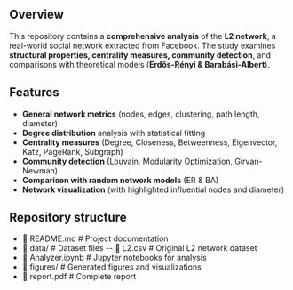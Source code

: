 ## Overview
This repository contains a **comprehensive analysis** of the **L2 network**, a real-world social network extracted from Facebook. The study examines **structural properties, centrality measures, community detection**, and comparisons with theoretical models (**Erdős-Rényi & Barabási-Albert**).

## Features
- **General network metrics** (nodes, edges, clustering, path length, diameter)
- **Degree distribution** analysis with statistical fitting
- **Centrality measures** (Degree, Closeness, Betweenness, Eigenvector, Katz, PageRank, Subgraph)
- **Community detection** (Louvain, Modularity Optimization, Girvan-Newman)
- **Comparison with random network models** (ER & BA)
- **Network visualization** (with highlighted influential nodes and diameter)

## Repository structure

- 📜 README.md                 # Project documentation
- 📁 data/                     # Dataset files
-- 📄 L2.csv                # Original L2 network dataset
- 📄 Analyzer.ipynb            # Jupyter notebooks for analysis
- 📁 figures/                  # Generated figures and visualizations
- 📄 report.pdf                # Complete report
